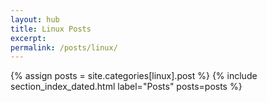 ```yaml
---
layout: hub
title: Linux Posts
excerpt:
permalink: /posts/linux/
---
```


{% assign posts = site.categories[linux].post %}
{% include section_index_dated.html label="Posts" posts=posts %}

